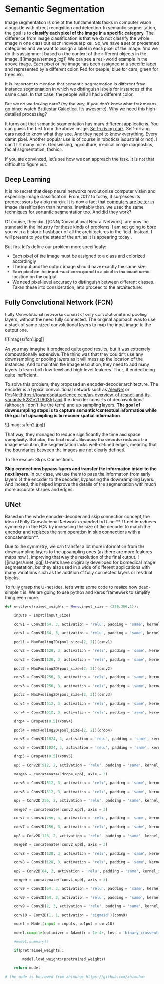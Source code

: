 # Semantic Segmentation
Image segmentation is one of the fundamentals tasks in computer vision alongside with object recognition and detection. In semantic segmentation, the goal is to **classify each pixel of the image in a specific category**. The difference from image classification is that we do not classify the whole image in one class but each individual pixel. So, we have a set of predefined categories and we want to assign a label in each pixel of the image. And we do this assignment based on the context of the different objects in the image.
![[images/semseg.jpg]]
We can see a real-world example in the above image. Each pixel of the image has been assigned to a specific label and represented by a different color. Red for people, blue for cars, green for trees etc.

It is important to mention that semantic segmentation is different from instance segmentation in which we distinguish labels for instances of the same class. In that case, the people will all had a different color.

But we do we fraking care? (by the way, if you don’t know what frak means, go binge watch Battlestar Galactica. It’s awesome). Why we need this high-detailed processing?

It turns out that semantic segmentation has many different applications. You can guess the first from the above image. [Self-driving cars](https://theaisummer.com/Self_driving_cars/). Self-driving cars need to know what they see. And they need to know everything. Every damn pixel. Another popular use is of course in robotics( industrial or not). I can’t list many more. Geosensing, agriculture, medical image diagnostics, facial segmentation, fashion.

If you are convinced, let’s see how we can approach the task. It is not that difficult to figure out.
## Deep Learning
It is no secret that deep neural networks revolutionize computer vision and especially image classification. From 2012 to today, it surpasses its predecessors by a big margin. It is now a fact that [computers are better in image classification than humans](https://www.theguardian.com/global/2015/may/13/baidu-minwa-supercomputer-better-than-humans-recognising-images). Inevitably then, we used the same techniques for semantic segmentation too. And did they work?

Of course, they did. [[CNN/Convolutional Neural Network]] are now the standard in the industry for these kinds of problems. I am not going to bore you with a historic flashback of all the architectures in the field. Instead, I will present to you the state of the art, as it is appearing today .

But first let’s define our problem more specifically:
- Each pixel of the image must be assigned to a class and colorized accordingly
- The input and the output image should have exactly the same size
- Each pixel on the input must correspond to a pixel in the exact same location on the output
- We need pixel-level accuracy to distinguish between different classes.
Taken these into consideration, let’s proceed to the architecture:
## Fully Convolutional Network (FCN)
Fully Convolutional networks consist of only convolutional and pooling layers, without the need fully connected. The original approach was to use a stack of same-sized convolutional layers to map the input image to the output one.

![[images/fcn1.jpg]]

As you may imagine it produced quite good results, but it was extremely computationally expensive. The thing was that they couldn’t use any downsampling or pooling layers as it will mess up the location of the instances. And to maintain the image resolution, they need to add many layers to learn both low-level and high-level features. Thus, it ended being quite inefficient.

To solve this problem, they proposed an encoder-decoder architecture. The encoder is a typical convolutional network such as [AlexNet](https://papers.nips.cc/paper/4824-imagenet-classification-with-deep-convolutional-neural-networks.pdf) or ResNet[https://towardsdatascience.com/an-overview-of-resnet-and-its-variants-5281e2f56035] and the decoder consists of deconvolutional (although I don’t like the term) and up-sampling layers. **The goal of downsampling steps is to capture semantic/contextual information while the goal of upsampling is to recover spatial information**.

![[images/fcn2.jpg]]

That way, they managed to reduce significantly the time and space complexity. But also, the final result. Because the encoder reduces the image resolution, the segmentation lacks well-defined edges, meaning that the boundaries between the images are not clearly defined.

To the rescue: Skips Connections.

**Skip connections bypass layers and transfer the information intact to the next layers**. In our case, we use them to pass the information from early layers of the encoder to the decoder, bypassing the downsampling layers. And indeed, this helped improve the details of the segmentation with much more accurate shapes and edges.
## UNet
Based on the whole encoder-decoder and skip connection concept, the idea of Fully Convolutional Network expanded to U-net**. U-net introduces symmetry in the FCN by increasing the size of the decoder to match the encoder and replaces the sum operation in skip connections with a concatenation**.

Due to the symmetry, we can transfer a lot more information from the downsampling layers to the upsampling ones (as there are more features maps now ), improving that way the resolution of the final output.
![[images/unet.jpg]]
U-nets have originally developed for biomedical image segmentation, but they also used in a wide of different applications with many variations such as the addition of fully connected layers or residual blocks.

To fully grasp the U-net idea, let’s write some code to realize how dead-simple it is. We are going to use python and keras framework to simplify thing even more.
```python
def unet(pretrained_weights = None,input_size = (256,256,1)):

    inputs = Input(input_size)

    conv1 = Conv2D(64, 3, activation = 'relu', padding = 'same', kernel_initializer = 'he_normal')(inputs)

    conv1 = Conv2D(64, 3, activation = 'relu', padding = 'same', kernel_initializer = 'he_normal')(conv1)

    pool1 = MaxPooling2D(pool_size=(2, 2))(conv1)

    conv2 = Conv2D(128, 3, activation = 'relu', padding = 'same', kernel_initializer = 'he_normal')(pool1)

    conv2 = Conv2D(128, 3, activation = 'relu', padding = 'same', kernel_initializer = 'he_normal')(conv2)

    pool2 = MaxPooling2D(pool_size=(2, 2))(conv2)

    conv3 = Conv2D(256, 3, activation = 'relu', padding = 'same', kernel_initializer = 'he_normal')(pool2)

    conv3 = Conv2D(256, 3, activation = 'relu', padding = 'same', kernel_initializer = 'he_normal')(conv3)

    pool3 = MaxPooling2D(pool_size=(2, 2))(conv3)

    conv4 = Conv2D(512, 3, activation = 'relu', padding = 'same', kernel_initializer = 'he_normal')(pool3)

    conv4 = Conv2D(512, 3, activation = 'relu', padding = 'same', kernel_initializer = 'he_normal')(conv4)

    drop4 = Dropout(0.5)(conv4)

    pool4 = MaxPooling2D(pool_size=(2, 2))(drop4)

    conv5 = Conv2D(1024, 3, activation = 'relu', padding = 'same', kernel_initializer = 'he_normal')(pool4)

    conv5 = Conv2D(1024, 3, activation = 'relu', padding = 'same', kernel_initializer = 'he_normal')(conv5)

    drop5 = Dropout(0.5)(conv5)

    up6 = Conv2D(512, 2, activation = 'relu', padding = 'same', kernel_initializer = 'he_normal')(UpSampling2D(size = (2,2))(drop5))

    merge6 = concatenate([drop4,up6], axis = 3)

    conv6 = Conv2D(512, 3, activation = 'relu', padding = 'same', kernel_initializer = 'he_normal')(merge6)

    conv6 = Conv2D(512, 3, activation = 'relu', padding = 'same', kernel_initializer = 'he_normal')(conv6)

    up7 = Conv2D(256, 2, activation = 'relu', padding = 'same', kernel_initializer = 'he_normal')(UpSampling2D(size = (2,2))(conv6))

    merge7 = concatenate([conv3,up7], axis = 3)

    conv7 = Conv2D(256, 3, activation = 'relu', padding = 'same', kernel_initializer = 'he_normal')(merge7)

    conv7 = Conv2D(256, 3, activation = 'relu', padding = 'same', kernel_initializer = 'he_normal')(conv7)

    up8 = Conv2D(128, 2, activation = 'relu', padding = 'same', kernel_initializer = 'he_normal')(UpSampling2D(size = (2,2))(conv7))

    merge8 = concatenate([conv2,up8], axis = 3)

    conv8 = Conv2D(128, 3, activation = 'relu', padding = 'same', kernel_initializer = 'he_normal')(merge8)

    conv8 = Conv2D(128, 3, activation = 'relu', padding = 'same', kernel_initializer = 'he_normal')(conv8)

    up9 = Conv2D(64, 2, activation = 'relu', padding = 'same', kernel_initializer = 'he_normal')(UpSampling2D(size = (2,2))(conv8))

    merge9 = concatenate([conv1,up9], axis = 3)

    conv9 = Conv2D(64, 3, activation = 'relu', padding = 'same', kernel_initializer = 'he_normal')(merge9)

    conv9 = Conv2D(64, 3, activation = 'relu', padding = 'same', kernel_initializer = 'he_normal')(conv9)

    conv9 = Conv2D(2, 3, activation = 'relu', padding = 'same', kernel_initializer = 'he_normal')(conv9)

    conv10 = Conv2D(1, 1, activation = 'sigmoid')(conv9)

    model = Model(input = inputs, output = conv10)

    model.compile(optimizer = Adam(lr = 1e-4), loss = 'binary_crossentropy', metrics = ['accuracy'])

    #model.summary()

    if(pretrained_weights):

        model.load_weights(pretrained_weights)

    return model

# the code is borrowed from zhixuhao https://github.com/zhixuhao
```